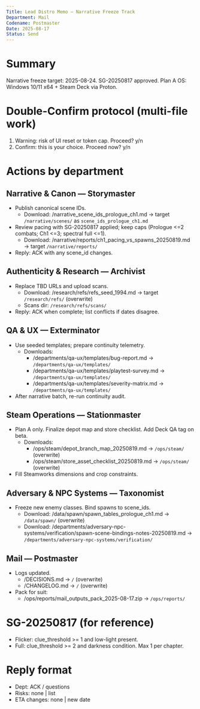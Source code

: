 ```yaml
---
Title: Lead Distro Memo — Narrative Freeze Track
Department: Mail
Codename: Postmaster
Date: 2025-08-17
Status: Send
---
```


# Summary
Narrative freeze target: 2025-08-24. SG-20250817 approved. Plan A OS: Windows 10/11 x64 + Steam Deck via Proton.

# Double-Confirm protocol (multi-file work)
1) Warning: risk of UI reset or token cap. Proceed? y/n
2) Confirm: this is your choice. Proceed now? y/n

# Actions by department

## Narrative & Canon — Storymaster
- Publish canonical scene IDs.
  - Download: /narrative_scene_ids_prologue_ch1.md → target `/narrative/scenes/` as `scene_ids_prologue_ch1.md`
- Review pacing with SG-20250817 applied; keep caps (Prologue <=2 combats; Ch1 <=3; spectral full <=1).
  - Download: /narrative/reports/ch1_pacing_vs_spawns_20250819.md → target `/narrative/reports/`
- Reply: ACK with any scene_id changes.

## Authenticity & Research — Archivist
- Replace TBD URLs and upload scans.
  - Download: /research/refs/refs_seed_1994.md → target `/research/refs/` (overwrite)
  - Scans dir: `/research/refs/scans/`
- Reply: ACK when complete; list conflicts if dates disagree.

## QA & UX — Exterminator
- Use seeded templates; prepare continuity telemetry.
  - Downloads: 
    - /departments/qa-ux/templates/bug-report.md → `/departments/qa-ux/templates/`
    - /departments/qa-ux/templates/playtest-survey.md → `/departments/qa-ux/templates/`
    - /departments/qa-ux/templates/severity-matrix.md → `/departments/qa-ux/templates/`
- After narrative batch, re-run continuity audit.

## Steam Operations — Stationmaster
- Plan A only. Finalize depot map and store checklist. Add Deck QA tag on beta.
  - Downloads:
    - /ops/steam/depot_branch_map_20250819.md → `/ops/steam/` (overwrite)
    - /ops/steam/store_asset_checklist_20250819.md → `/ops/steam/` (overwrite)
- Fill Steamworks dimensions and crop constraints.

## Adversary & NPC Systems — Taxonomist
- Freeze new enemy classes. Bind spawns to scene_ids.
  - Download: /data/spawn/spawn_tables_prologue_ch1.md → `/data/spawn/` (overwrite)
  - Download: /departments/adversary-npc-systems/verification/spawn-scene-bindings-notes-20250819.md → `/departments/adversary-npc-systems/verification/`

## Mail — Postmaster
- Logs updated.
  - /DECISIONS.md → `/` (overwrite)
  - /CHANGELOG.md → `/` (overwrite)
- Pack for suit:
  - /ops/reports/mail_outputs_pack_2025-08-17.zip → `/ops/reports/`

# SG-20250817 (for reference)
- Flicker: clue_threshold >= 1 and low-light present.
- Full: clue_threshold >= 2 and darkness condition. Max 1 per chapter.

# Reply format
- Dept: ACK / questions
- Risks: none | list
- ETA changes: none | new date
